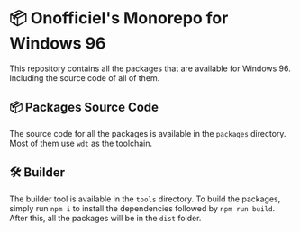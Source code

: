 # 📦 Onofficiel's Monorepo for Windows 96

This repository contains all the packages that are available for Windows 96. Including the source code of all of them.

## 📦 Packages Source Code

The source code for all the packages is available in the `packages` directory. Most of them use `wdt` as the toolchain.

## 🛠 Builder

The builder tool is available in the `tools` directory. To build the packages, simply run `npm i` to install the dependencies followed by `npm run build`. After this, all the packages will be in the `dist` folder.